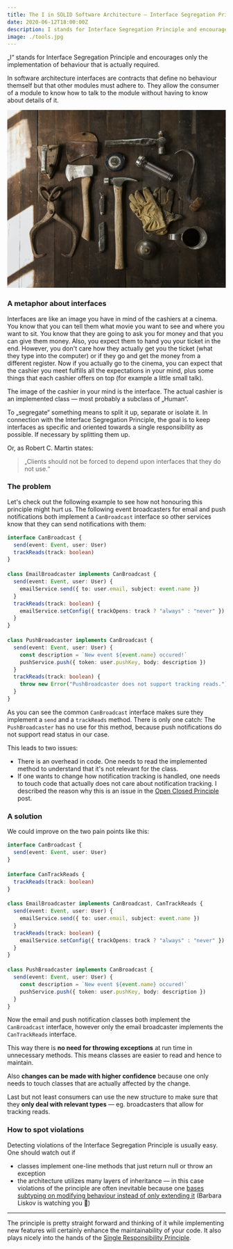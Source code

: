 ```yaml
---
title: The I in SOLID Software Architecture — Interface Segregation Principle
date: 2020-06-12T18:00:00Z
description: I stands for Interface Segregation Principle and encourages only the implementation of behaviour that is actually required.
image: ./tools.jpg
---
```


„I“ stands for Interface Segregation Principle and encourages only the implementation of behaviour that is actually required.

In software architecture interfaces are contracts that define no behaviour themself but that other modules must adhere to. They allow the consumer of a module to know how to talk to the module without having to know about details of it.

![Use many small tools instead of one that claims to can do anything. (Photo by Todd Quackenbush)](./tools.jpg)

### A metaphor about interfaces
Interfaces are like an image you have in mind of the cashiers at a cinema. You know that you can tell them what movie you want to see and where you want to sit. You know that they are going to ask you for money and that you can give them money. Also, you expect them to hand you your ticket in the end. However, you don't care how they actually get you the ticket (what they type into the computer) or if they go and get the money from a different register. Now if you actually go to the cinema, you can expect that the cashier you meet fulfills all the expectations in your mind, plus some things that each cashier offers on top (for example a little small talk). 

The image of the cashier in your mind is the interface. The actual cashier is an implemented class — most probably a subclass of „Human“.

To „segregate“ something means to split it up, separate or isolate it. In connection with the Interface Segregation Principle, the goal is to keep interfaces as specific and oriented towards a single responsibility as possible. If necessary by splitting them up.

Or, as Robert C. Martin states:

> „Clients should not be forced to depend upon interfaces that they do not use.“

### The problem
Let's check out the following example to see how not honouring this principle might hurt us. The following event broadcasters for email and push notifications both implement a `CanBroadcast` interface so other services know that they can send notifications with them:

```ts
interface CanBroadcast {
  send(event: Event, user: User)
  trackReads(track: boolean)
}

class EmailBroadcaster implements CanBroadcast {
  send(event: Event, user: User) {
    emailService.send({ to: user.email, subject: event.name })
  }
  trackReads(track: boolean) {
    emailService.setConfig({ trackOpens: track ? "always" : "never" })
  }
}

class PushBroadcaster implements CanBroadcast {
  send(event: Event, user: User) {
    const description = `New event ${event.name} occured!`
    pushService.push({ token: user.pushKey, body: description })
  }
  trackReads(track: boolean) {
    throw new Error("PushBroadcaster does not support tracking reads.");
  }
}
```

As you can see the common `CanBroadcast` interface makes sure they implement a `send` and a `trackReads` method. There is only one catch: The `PushBroadcaster` has no use for this method, because push notifications do not support read status in our case.

This leads to two issues:
- There is an overhead in code. One needs to read the implemented method to understand that it's not relevant for the class.
- If one wants to change how notification tracking is handled, one needs to touch code that actually does not care about notification tracking. I described the reason why this is an issue in the [Open Closed Principle](/the-o-in-solid) post.

### A solution
We could improve on the two pain points like this:

```ts
interface CanBroadcast {
  send(event: Event, user: User)
}

interface CanTrackReads {
  trackReads(track: boolean)
}

class EmailBroadcaster implements CanBroadcast, CanTrackReads {
  send(event: Event, user: User) {
    emailService.send({ to: user.email, subject: event.name })
  }
  trackReads(track: boolean) {
    emailService.setConfig({ trackOpens: track ? "always" : "never" })
  }
}

class PushBroadcaster implements CanBroadcast {
  send(event: Event, user: User) {
    const description = `New event ${event.name} occured!`
    pushService.push({ token: user.pushKey, body: description })
  }
}
```

Now the email and push notification classes both implement the `CanBroadcast` interface, however only the email broadcaster implements the `CanTrackReads` interface.

This way there is **no need for throwing exceptions** at run time in unnecessary methods. This means classes are easier to read and hence to maintain.

Also **changes can be made with higher confidence** because one only needs to touch classes that are actually affected by the change.

Last but not least consumers can use the new structure to make sure that they **only deal with relevant types** — eg. broadcasters that allow for tracking reads.

### How to spot violations

Detecting violations of the Interface Segregation Principle is usually easy. One should watch out if
- classes implement one-line methods that just return null or throw an exception
- the architecture utilizes many layers of inheritance — in this case violations of the principle are often inevitable because one [bases subtyping on modifying behaviour instead of only extending it](/the-l-in-solid) (Barbara Liskov is watching you 👀)

---

The principle is pretty straight forward and thinking of it while implementing new features will certainly enhance the maintainability of your code. It also plays nicely into the hands of the [Single Responsibility Principle](/the-s-in-solid).
